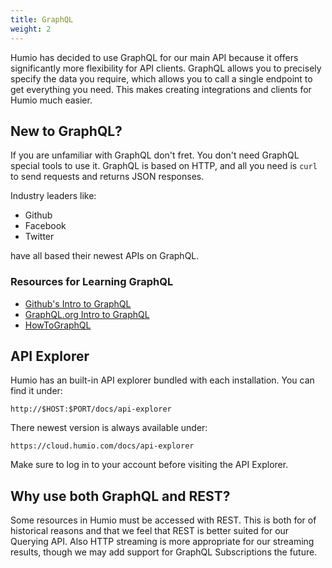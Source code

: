 ```yaml
---
title: GraphQL
weight: 2
---
```


Humio has decided to use GraphQL for our main API because it offers significantly
more flexibility for API clients. GraphQL allows you to precisely specify the
data you require, which allows you to call a single endpoint to get everything
you need. This makes creating integrations and clients for Humio much easier.

## New to GraphQL?

If you are unfamiliar with GraphQL don't fret. You don't need GraphQL special
tools to use it. GraphQL is based on HTTP, and all you need is `curl` to send
requests and returns JSON responses.

Industry leaders like:

- Github
- Facebook
- Twitter

have all based their newest APIs on GraphQL.

### Resources for Learning GraphQL

- [Github's Intro to GraphQL](https://developer.github.com/v4/guides/intro-to-graphql/)
- [GraphQL.org Intro to GraphQL](https://graphql.org/learn/)
- [HowToGraphQL](https://www.howtographql.com/)

## API Explorer

Humio has an built-in API explorer bundled with each installation. You can find
it under:

`http://$HOST:$PORT/docs/api-explorer`

There newest version is always available under:

`https://cloud.humio.com/docs/api-explorer`

<!-- TODO: Remove once redirect is implemented for the api-explorer -->
Make sure to log in to your account before visiting the API Explorer.

## Why use both GraphQL and REST?

Some resources in Humio must be accessed with REST. This is both for of historical
reasons and that we feel that REST is better suited for our Querying API.
Also HTTP streaming is more appropriate for our streaming results, though we may
add support for GraphQL Subscriptions the future.
